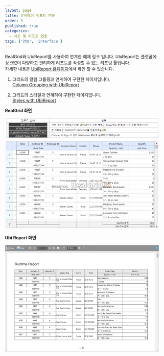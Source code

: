 ```yaml
---
layout: page
title: 유비아이 리포트 연동
order: 5
published: true
categories:
  - 차트 및 리포트 연동
tags: ['연동', 'interface']
---
```



RealGrid와  UbiReport를 사용하여 연계한 예제 링크 입니다.
UbiReport는 플랫폼에 상관없이 다양하고 편리하게 리포트를 작성할 수 있는 리포팅 툴입니다.  
자세한 내용은 [UbiReport 홈페이지](http://www.ubireport.com/)에서 확인 할 수 있습니다.

1. 그리드의 컬럼 그룹핑과 연계하여 구현한 페이지입니다.  
[Column Grouping with UbiReport](http://www.ubireport.com/realgrid/columnGrouping.html)

2. 그리드의 스타일과 연계하여 구현한 페이지입니다.  
[Styles with UbiReport](http://www.ubireport.com/realgrid/dynamicStylesonRows.html)

**RealGrid 화면**

<img src="/resource/image/Report_Images/ubi_grid.png" width="892px" usemap="#styles">

**Ubi Report 화면**

<img src="/resource/image/Report_Images/ubi_report.png" width="892px" usemap="#styles">